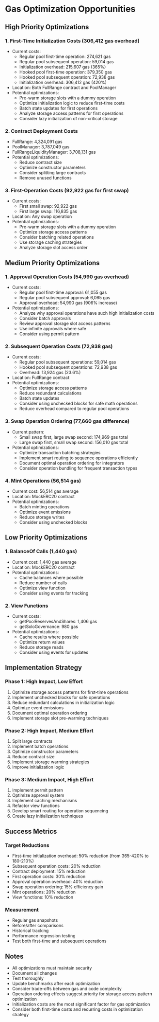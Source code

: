# Gas Optimization Opportunities

## High Priority Optimizations

### 1. First-Time Initialization Costs (306,412 gas overhead)
- Current costs:
  - Regular pool first-time operation: 274,621 gas
  - Regular pool subsequent operation: 59,014 gas 
  - Initialization overhead: 215,607 gas (365%)
  - Hooked pool first-time operation: 379,350 gas
  - Hooked pool subsequent operation: 72,938 gas
  - Initialization overhead: 306,412 gas (420%)
- Location: Both FullRange contract and PoolManager
- Potential optimizations:
  - Pre-warm storage slots with a dummy operation
  - Optimize initialization logic to reduce first-time costs
  - Batch state updates for first operations
  - Analyze storage access patterns for first operations
  - Consider lazy initialization of non-critical storage

### 2. Contract Deployment Costs
- FullRange: 4,324,091 gas
- PoolManager: 3,787,049 gas
- FullRangeLiquidityManager: 3,708,131 gas
- Potential optimizations:
  - Reduce contract size
  - Optimize constructor parameters
  - Consider splitting large contracts
  - Remove unused functions

### 3. First-Operation Costs (92,922 gas for first swap)
- Current costs:
  - First small swap: 92,922 gas
  - First large swap: 116,835 gas
- Location: Any swap operation
- Potential optimizations:
  - Pre-warm storage slots with a dummy operation
  - Optimize storage access patterns
  - Consider batching related operations
  - Use storage caching strategies
  - Analyze storage slot access order

## Medium Priority Optimizations

### 1. Approval Operation Costs (54,990 gas overhead)
- Current costs:
  - Regular pool first-time approval: 61,055 gas
  - Regular pool subsequent approval: 6,065 gas
  - Approval overhead: 54,990 gas (906% increase)
- Potential optimizations:
  - Analyze why approval operations have such high initialization costs
  - Consider batch approvals
  - Review approval storage slot access patterns
  - Use infinite approvals where safe
  - Consider using permit pattern

### 2. Subsequent Operation Costs (72,938 gas)
- Current costs:
  - Regular pool subsequent operations: 59,014 gas
  - Hooked pool subsequent operations: 72,938 gas
  - Overhead: 13,924 gas (23.6%)
- Location: FullRange contract
- Potential optimizations:
  - Optimize storage access patterns
  - Reduce redundant calculations
  - Batch state updates
  - Consider using unchecked blocks for safe math operations
  - Reduce overhead compared to regular pool operations

### 3. Swap Operation Ordering (77,660 gas difference)
- Current pattern:
  - Small swap first, large swap second: 174,969 gas total
  - Large swap first, small swap second: 156,010 gas total
- Potential optimizations:
  - Optimize transaction batching strategies
  - Implement smart routing to sequence operations efficiently
  - Document optimal operation ordering for integrators
  - Consider operation bundling for frequent transaction types

### 4. Mint Operations (56,514 gas)
- Current cost: 56,514 gas average
- Location: MockERC20 contract
- Potential optimizations:
  - Batch minting operations
  - Optimize event emissions
  - Reduce storage writes
  - Consider using unchecked blocks

## Low Priority Optimizations

### 1. BalanceOf Calls (1,440 gas)
- Current cost: 1,440 gas average
- Location: MockERC20 contract
- Potential optimizations:
  - Cache balances where possible
  - Reduce number of calls
  - Optimize view function
  - Consider using events for tracking

### 2. View Functions
- Current costs:
  - getPoolReservesAndShares: 1,406 gas
  - getSoloGovernance: 980 gas
- Potential optimizations:
  - Cache results where possible
  - Optimize return values
  - Reduce storage reads
  - Consider using events for updates

## Implementation Strategy

### Phase 1: High Impact, Low Effort
1. Optimize storage access patterns for first-time operations
2. Implement unchecked blocks for safe operations
3. Reduce redundant calculations in initialization logic
4. Optimize event emissions
5. Document optimal operation ordering
6. Implement storage slot pre-warming techniques

### Phase 2: High Impact, Medium Effort
1. Split large contracts
2. Implement batch operations
3. Optimize constructor parameters
4. Reduce contract size
5. Implement storage warming strategies
6. Improve initialization logic

### Phase 3: Medium Impact, High Effort
1. Implement permit pattern
2. Optimize approval system
3. Implement caching mechanisms
4. Refactor view functions
5. Develop smart routing for operation sequencing
6. Create lazy initialization techniques

## Success Metrics

### Target Reductions
- First-time initialization overhead: 50% reduction (from 365-420% to 180-210%)
- Subsequent operation costs: 20% reduction
- Contract deployment: 15% reduction
- First operation costs: 30% reduction
- Approval operation overhead: 40% reduction
- Swap operation ordering: 15% efficiency gain
- Mint operations: 20% reduction
- View functions: 10% reduction

### Measurement
- Regular gas snapshots
- Before/after comparisons
- Historical tracking
- Performance regression testing
- Test both first-time and subsequent operations

## Notes

- All optimizations must maintain security
- Document all changes
- Test thoroughly
- Update benchmarks after each optimization
- Consider trade-offs between gas and code complexity
- Operation ordering effects suggest priority for storage access pattern optimization
- Initialization costs are the most significant factor for gas optimization
- Consider both first-time costs and recurring costs in optimization strategy 